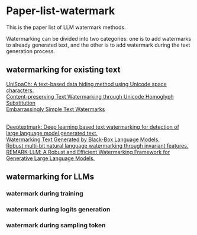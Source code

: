 # Paper-list-watermark

This is the paper list of LLM watermark methods.

Watermarking can be divided into two categories: one is to add watermarks to already generated text, and the other is to add watermark during the text generation process.

## watermarking for existing text

[UniSpaCh: A text-based data hiding method using Unicode space characters.](https://doi.org/10.1016/j.jss.2011.12.023)  </br>
[Content-preserving Text Watermarking through Unicode Homoglyph Substitution](https://dl.acm.org/doi/10.1145/2938503.2938510) </br>
[Embarrassingly Simple Text Watermarks](https://arxiv.org/pdf/2310.08920.pdf) </br>
</br>

[Deeptextmark: Deep learning based text watermarking for detection of large language model generated text.](https://arxiv.org/pdf/2305.05773.pdf) </br>
[Watermarking Text Generated by Black-Box Language Models.](https://arxiv.org/pdf/2305.08883.pdf) </br>
[Robust multi-bit natural language watermarking through invariant features.](https://aclanthology.org/2023.acl-long.117/) </br>
[REMARK-LLM: A Robust and Efficient Watermarking Framework for Generative Large Language Models.](https://arxiv.org/pdf/2310.12362.pdf) </br>

## watermarking for LLMs
### watermark during training

### watermark during logits generation

### watermark during sampling token



